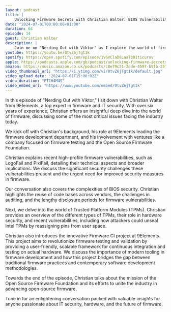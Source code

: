 ```yaml
---
layout: podcast
title: |
    Unlocking Firmware Secrets with Christian Walter: BIOS Vulnerabilities & Security Insights
date: "2024-07-01T00:00:00+01:00"
duration: 64
episode: 14
guest: Christian Walter
description: |
    Join me on "Nerding Out with Viktor" as I explore the world of firmware and hardware security with Christian Walter from 9Elements. With over six years of experience in IT security and firmware development, Christian discusses recent vulnerabilities like LogoFail and PixiFail, the complexities of BIOS security, and the importance of Trusted Platform Modules (TPMs). We also delve into 9Elements' Firmware CI project and the efforts of the Open Source Firmware Foundation to advance open-source firmware. This episode is a must-listen for anyone interested in the future of IT security and hardware.
youtube: https://youtu.be/0tvZ6jTgt1k
spotify: https://open.spotify.com/episode/1VGVClaD6LaaT3D1ticurov
apple: https://podcasts.apple.com/gb/podcast/unlocking-firmware-secrets-with-christian-walter-bios/id1722663295?i=1000660736972
amazon: https://music.amazon.co.uk/podcasts/c8e79c21-2dde-4597-b9fb-257ecbc2bf29/episodes/698bf74f-b1a6-4af6-8927-2fc399410dee/nerding-out-with-viktor-unlocking-firmware-secrets-with-christian-walter-bios-vulnerabilities-security-insights
video_thumbnail_url: "https://i.ytimg.com/vi/0tvZ6jTgt1k/default.jpg"
video_upload_date: "2024-07-01T15:00:02Z"
video_duration: "PT1H4M4S"
video_embed_url: "https://www.youtube.com/embed/0tvZ6jTgt1k"
---
```


In this episode of "Nerding Out with Viktor," I sit down with Christian Walter from 9Elements, a top expert in firmware and IT security. With over six years of experience, Christian offers an insightful deep dive into the world of firmware, discussing some of the most critical issues facing the industry today.

We kick off with Christian's background, his role at 9Elements leading the firmware development department, and his involvement with ventures like a company focused on firmware testing and the Open Source Firmware Foundation.

Christian explains recent high-profile firmware vulnerabilities, such as LogoFail and PixiFail, detailing their technical aspects and broader implications. We discuss the significant security challenges these vulnerabilities present and the urgent need for improved security measures in firmware.

Our conversation also covers the complexities of BIOS security. Christian highlights the reuse of code bases across vendors, the challenges in auditing, and the lengthy disclosure periods for firmware vulnerabilities.

Next, we delve into the world of Trusted Platform Modules (TPMs). Christian provides an overview of the different types of TPMs, their role in hardware security, and recent vulnerabilities, including how attackers could unseal Intel TPMs by reassigning pins from user space.

Christian also introduces the innovative Firmware CI project at 9Elements. This project aims to revolutionize firmware testing and validation by providing a user-friendly, scalable framework for continuous integration and testing on actual hardware. We discuss the importance of modern tooling in firmware development and how this project bridges the gap between traditional firmware practices and contemporary software development methodologies.

Towards the end of the episode, Christian talks about the mission of the Open Source Firmware Foundation and its efforts to unite the industry in advancing open-source firmware.

Tune in for an enlightening conversation packed with valuable insights for anyone passionate about IT security, hardware, and the future of firmware.
